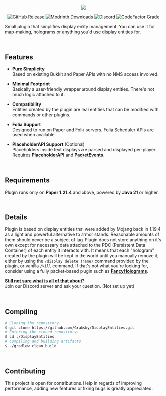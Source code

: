 <div align="center">
  
  ![](https://i.imgur.com/aziwQIL.png)

  [![GitHub Release](https://img.shields.io/github/v/release/Grabsky/DisplayEntities?logo=github&labelColor=%2324292F&color=%23454F5A)](https://github.com/Grabsky/DisplayEntities/releases/latest)
  [![Modrinth Downloads](https://img.shields.io/modrinth/dt/displayentities?logo=modrinth&logoColor=white&label=downloads&labelColor=%23139549&color=%2318c25f)](https://modrinth.com/plugin/displayentities)
  [![Discord](https://img.shields.io/discord/1366851451208601783?cacheSeconds=3600&logo=discord&logoColor=white&label=%20&labelColor=%235865F2&color=%23707BF4)](https://discord.com/invite/PuzqF2Yd5q)
  [![CodeFactor Grade](https://img.shields.io/codefactor/grade/github/Grabsky/DisplayEntities?logo=codefactor&logoColor=white&label=%20)](https://www.codefactor.io/repository/github/grabsky/displayentities/issues/main)

</div>

Small plugin that simplifies display entity management. You can use it for map-making, holograms or anything you'd use display entities for.

<br />

## Features

- **Pure Simplicity**  
  Based on existing Bukkit and Paper APIs with no NMS access involved.

- **Minimal Footprint**  
  Basically a user-friendly wrapper around display entities. There's not much logic attached to it.

- **Compatibility**  
  Entities created by the plugin are real entities that can be modified with commands or other plugins.

- **Folia Support**  
  Designed to run on Paper and Folia servers. Folia Scheduler APIs are used when available.

- **PlaceholderAPI Support** (Optional)  
  Placeholders inside text displays are parsed and displayed per-player. Requires **[PlaceholderAPI](https://github.com/PlaceholderAPI/PlaceholderAPI)** and **[PacketEvents](https://github.com/retrooper/packetevents)**.

<br/>

## Requirements
Plugin runs only on **Paper 1.21.4** and above, powered by **Java 21** or higher.

<br/>

## Details
Plugin is based on display entities that were added by Mojang back in 1.19.4 as a light and powerful alternative to armor stands. Reasonable amounts of them should never be a subject of lag. Plugin does not store anything on it's own except for necessary data attached to the PDC (Persistent Data Container) of each entity it interacts with. It means that each "hologram" created by the plugin will be kept in the world until you manually remove it, either by using the `/display delete (name)` command provided by the plugin, or vanilla `/kill` command. If that's not what you're looking for, consider using a fully packet-based plugin such as **[FancyHolograms](https://modrinth.com/plugin/fancyholograms)**.

<ins>**Still not sure what is all of that about?**</ins>  
Join our Discord server and ask your question. (Not set up yet)

<br/>

## Compiling
```bash
# Cloning the repository.
$ git clone https://github.com/Grabsky/DisplayEntities.git
# Entering the cloned repository.
$ cd ./DisplayEntities
# Compiling and building artifacts.
$ ./gradlew clean build
```

<br/>

## Contributing
This project is open for contributions. Help in regards of improving performance, adding new features or fixing bugs is greatly appreciated.
